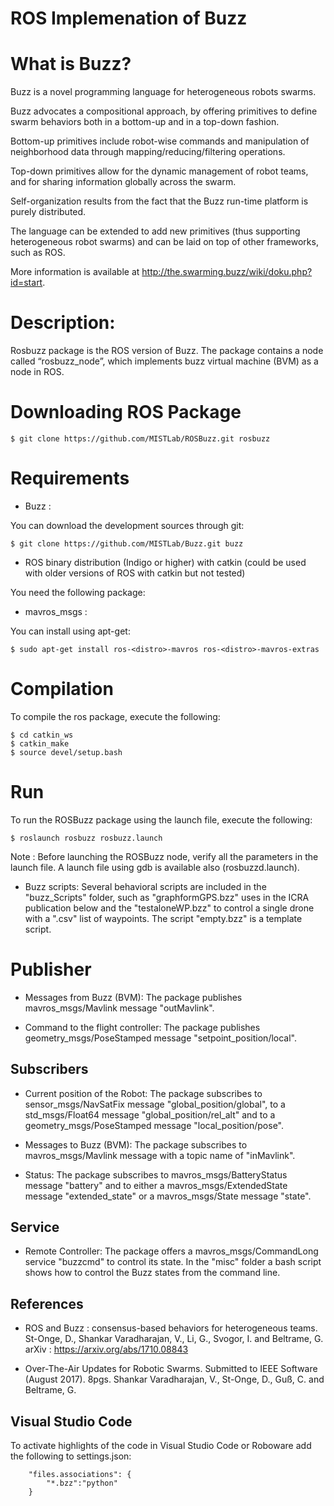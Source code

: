 ROS Implemenation of Buzz
=========================

What is Buzz?
=============

Buzz is a novel programming language for heterogeneous robots swarms.

Buzz advocates a compositional approach, by offering primitives to define swarm behaviors both in a bottom-up and in a top-down fashion.

Bottom-up primitives include robot-wise commands and manipulation of neighborhood data through mapping/reducing/filtering operations.

Top-down primitives allow for the dynamic management of robot teams, and for sharing information globally across the swarm.

Self-organization results from the fact that the Buzz run-time platform is purely distributed.

The language can be extended to add new primitives (thus supporting heterogeneous robot swarms) and can be laid on top of other frameworks, such as ROS.

More information is available at http://the.swarming.buzz/wiki/doku.php?id=start.

Description:
============

Rosbuzz package is the ROS version of Buzz. The package contains a node called “rosbuzz_node”, which implements buzz virtual machine (BVM) as a node in ROS.


Downloading ROS Package
=======================

    $ git clone https://github.com/MISTLab/ROSBuzz.git rosbuzz

Requirements
============

* Buzz : 

You can download the development sources through git:

    $ git clone https://github.com/MISTLab/Buzz.git buzz

* ROS binary distribution (Indigo or higher) with catkin (could be used with older versions of ROS with catkin but not tested)


You need the following package:

* mavros_msgs : 

You can install using apt-get:

    $ sudo apt-get install ros-<distro>-mavros ros-<distro>-mavros-extras

Compilation
===========

To compile the ros package, execute the following:

    $ cd catkin_ws
    $ catkin_make
    $ source devel/setup.bash
    
Run
===
To run the ROSBuzz package using the launch file, execute the following:

    $ roslaunch rosbuzz rosbuzz.launch
    
Note : Before launching the ROSBuzz node, verify all the parameters in the launch file. A launch file using gdb is available also (rosbuzzd.launch).

* Buzz scripts: Several behavioral scripts are included in the "buzz_Scripts" folder, such as "graphformGPS.bzz" uses in the ICRA publication below and the "testaloneWP.bzz" to control a single drone with a ".csv" list of waypoints. The script "empty.bzz" is a template script.

Publisher
=========

* Messages from Buzz (BVM):
The package publishes mavros_msgs/Mavlink message "outMavlink".

* Command to the flight controller:
The package publishes geometry_msgs/PoseStamped message "setpoint_position/local".

Subscribers
-----------

* Current position of the Robot:
The package subscribes to sensor_msgs/NavSatFix message "global_position/global", to a std_msgs/Float64 message "global_position/rel_alt" and to a geometry_msgs/PoseStamped message "local_position/pose".

* Messages to Buzz (BVM):
The package subscribes to mavros_msgs/Mavlink message with a topic name of "inMavlink".

* Status:
The package subscribes to mavros_msgs/BatteryStatus message "battery" and to either a mavros_msgs/ExtendedState message "extended_state" or a mavros_msgs/State message "state".

Service
-------

* Remote Controller:
The package offers a mavros_msgs/CommandLong service "buzzcmd" to control its state. In the "misc" folder a bash script shows how to control the Buzz states from the command line.

References
------
* ROS and Buzz : consensus-based behaviors for heterogeneous teams. St-Onge, D., Shankar Varadharajan, V., Li, G., Svogor, I. and Beltrame, G. arXiv : https://arxiv.org/abs/1710.08843

* Over-The-Air Updates for Robotic Swarms. Submitted to IEEE Software (August 2017). 8pgs. Shankar Varadharajan, V., St-Onge, D., Guß, C. and Beltrame, G.

Visual Studio Code
--------------------
To activate highlights of the code in Visual Studio Code or Roboware add the following to settings.json:
```
    "files.associations": {
        "*.bzz":"python"
    }
```
